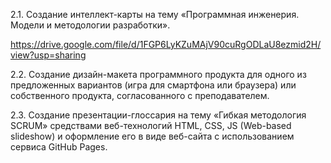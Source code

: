 2.1. Создание интеллект-карты на тему «Программная инженерия. Модели и методологии разработки».

https://drive.google.com/file/d/1FGP6LyKZuMAjV90cuRgODLaU8ezmid2H/view?usp=sharing

2.2. Создание дизайн-макета программного продукта для одного из предложенных вариантов (игра для смартфона или браузера) или собственного продукта, согласованного с преподавателем.

2.3. Создание презентации-глоссария на тему «Гибкая методология SCRUM» средствами веб-технологий HTML, CSS, JS (Web-based slideshow) и оформление его в виде веб-сайта с использованием сервиса GitHub Pages.
